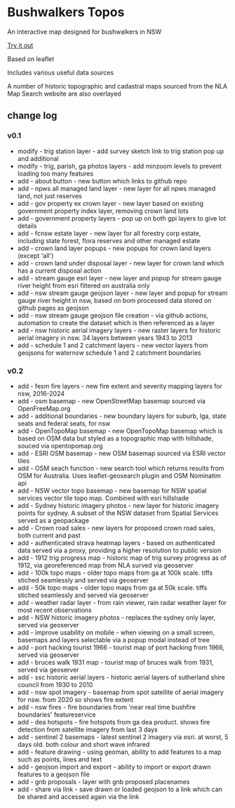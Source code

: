# Bushwalkers Topos
An interactive map designed for bushwalkers in NSW

[Try it out](https://bushwalkingmaps.com)

Based on leaflet

Includes various useful data sources

A number of historic topographic and cadastral maps sourced from the NLA Map Search website are also overlayed


## change log
### v0.1
- modify - trig station layer - add survey sketch link to trig station pop up and additional 
- modify - trig, parish, ga photos layers - add minzoom levels to prevent loading too many features
- add - about button - new button which links to github repo
- add - npws all managed land layer - new layer for all npws managed land, not just reserves
- add - gov property ex crown layer - new layer based on existing government property index layer, removing crown land lots
- add - government property layers - pop up on both gpi layers to give lot details
- add - fcnsw estate layer - new layer for all forestry corp estate, including state forest, flora reserves and other managed estate
- add - crown land layer popups - new popups for crown land layers (except 'all')
- add - crown land under disposal layer - new layer for crown land which has a current disposal action
- add - stream gauge esri layer - new layer and popup for stream gauge river height from esri filtered on australia only
- add - nsw stream gauge geojson layer - new layer and popup for stream gauge river height in nsw, based on bom processed data stored on github pages as geojson
- add - nsw stream gauge geojson file creation - via github actions, automation to create the dataset which is then referenced as a layer
- add - nsw historic aerial imagery layers - new raster layers for historic aerial imagery in nsw. 34 layers between years 1943 to 2013
- add - schedule 1 and 2 catchment layers - new vector layers from geojsons for waternsw schedule 1 and 2 catchment boundaries

### v0.2
- add - fesm fire layers - new fire extent and severity mapping layers for nsw, 2016-2024
- add - osm basemap - new OpenStreetMap basemap sourced via OpenFreeMap.org
- add - additional boundaries - new boundary layers for suburb, lga, state seats and federal seats, for nsw
- add - OpenTopoMap basemap - new OpenTopoMap basemap which is based on OSM data but styled as a topographic map with hillshade, souced via opentopomap.org
- add - ESRI OSM basemap - new OSM basemap sourced via ESRI vector tiles
- add - OSM seach function - new search tool which returns results from OSM for Australia. Uses leaflet-geosearch plugin and OSM Nominatim api
- add - NSW vector topo basemap - new basemap for NSW spatial services vector tile topo map. Combined with esri hillshade
- add - Sydney historic imagery photos - new layer for historic imagery points for sydney. A subset of the NSW dataset from Spatial Services served as a geopackage
- add - Crown road sales - new layers for proposed crown road sales, both current and past
- add - authenticated strava heatmap layers - based on authenticated data served via a proxy, providing a higher resolution to public version
- add - 1912 trig progress map - historic map of trig survey progress as of 1912, via georeferenced map from NLA surved via geoserver
- add - 100k topo maps - older topo maps from ga at 100k scale. tiffs stiched seamlessly and served via geoserver
- add - 50k topo maps - older topo maps from ga at 50k scale. tiffs stiched seamlessly and served via geoserver
- add - weather radar layer - from rain viewer, rain radar weather layer for most recent observations
- add - NSW historic imagery photos - replaces the sydney only layer, served via geoserver
- add - improve usability on mobile - when viewing on a small screen, basemaps and layers selectable via a popup modal instead of tree
- add - port hacking tourist 1966 - tourist map of port hacking from 1966, served via geoserver
- add - bruces walk 1931 map - tourist map of bruces walk from 1931, served via geoserver
- add - ssc historic aerial layers - historic aerial layers of sutherland shire council from 1930 to 2010
- add - nsw spot imagery - basemap from spot satellite of aerial imagery for nsw. from 2020 so shows fire extent
- add - nsw fires - fire boundaries from 'near real time bushfire boundaries' featureservice
- add - dea hotspots - fire hotspots from ga dea product. shows fire detection from satellite imagery from last 3 days
- add - sentinel 2 basemaps - latest sentinel 2 imagery via esri. at worst, 5 days old. both colour and short wave infrared
- add - feature drawing - using geoman, ability to add features to a map such as points, lines and text
- add - geojson import and export - ability to import or export drawn features to a geojson file
- add - gnb proposals - layer with gnb proposed placenames
- add - share via link - save drawn or loaded geojson to a link which can be shared and accessed again via the link